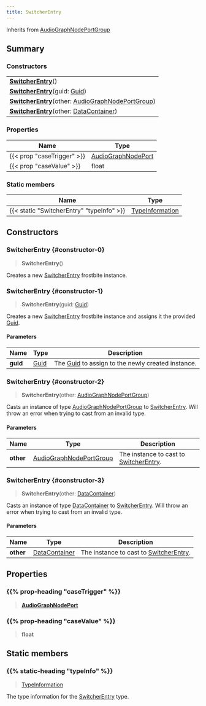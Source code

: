 ```yaml
---
title: SwitcherEntry
---
```


Inherits from 
[AudioGraphNodePortGroup](/vext/ref/fb/audiographnodeportgroup)

## Summary
### Constructors
| |
| ----------- |
| **[SwitcherEntry](#constructor-0)**() |
| **[SwitcherEntry](#constructor-1)**(guid: [Guid](/vext/ref/shared/class/guid)) |
| **[SwitcherEntry](#constructor-2)**(other: [AudioGraphNodePortGroup](/vext/ref/fb/audiographnodeportgroup)) |
| **[SwitcherEntry](#constructor-3)**(other: [DataContainer](/vext/ref/shared/class/datacontainer)) |

### Properties
| Name | Type |
| ---- | ---- |
| {{< prop "caseTrigger" >}} | [AudioGraphNodePort](/vext/ref/fb/audiographnodeport) |
| {{< prop "caseValue" >}} | float |

### Static members
| Name | Type |
| ---- | ---- |
| {{< static "SwitcherEntry" "typeInfo" >}} | [TypeInformation](/vext/ref/shared/class/typeinformation) |

## Constructors
### SwitcherEntry {#constructor-0}
> **SwitcherEntry**()

Creates a new [SwitcherEntry](/vext/ref/fb/switcherentry) frostbite instance.

### SwitcherEntry {#constructor-1}
> **SwitcherEntry**(guid: [Guid](/vext/ref/shared/class/guid))

Creates a new [SwitcherEntry](/vext/ref/fb/switcherentry) frostbite instance and assigns it the provided [Guid](/vext/ref/shared/class/guid).

#### Parameters
| Name | Type | Description |
| ---- | ---- | ----------- |
| **guid** | [Guid](/vext/ref/shared/class/guid) | The [Guid](/vext/ref/shared/class/guid) to assign to the newly created instance. |

### SwitcherEntry {#constructor-2}
> **SwitcherEntry**(other: [AudioGraphNodePortGroup](/vext/ref/fb/audiographnodeportgroup))

Casts an instance of type [AudioGraphNodePortGroup](/vext/ref/fb/audiographnodeportgroup) to [SwitcherEntry](/vext/ref/fb/switcherentry). Will throw an error when trying to cast from an invalid type.

#### Parameters
| Name | Type | Description |
| ---- | ---- | ----------- |
| **other** | [AudioGraphNodePortGroup](/vext/ref/fb/audiographnodeportgroup) | The instance to cast to [SwitcherEntry](/vext/ref/fb/switcherentry). |

### SwitcherEntry {#constructor-3}
> **SwitcherEntry**(other: [DataContainer](/vext/ref/shared/class/datacontainer))

Casts an instance of type [DataContainer](/vext/ref/shared/class/datacontainer) to [SwitcherEntry](/vext/ref/fb/switcherentry). Will throw an error when trying to cast from an invalid type.

#### Parameters
| Name | Type | Description |
| ---- | ---- | ----------- |
| **other** | [DataContainer](/vext/ref/shared/class/datacontainer) | The instance to cast to [SwitcherEntry](/vext/ref/fb/switcherentry). |

## Properties
### {{% prop-heading "caseTrigger" %}}
> **[AudioGraphNodePort](/vext/ref/fb/audiographnodeport)**

### {{% prop-heading "caseValue" %}}
> **float**

## Static members
### {{% static-heading "typeInfo" %}}
> [TypeInformation](/vext/ref/shared/class/typeinformation)

The type information for the [SwitcherEntry](/vext/ref/fb/switcherentry) type.

